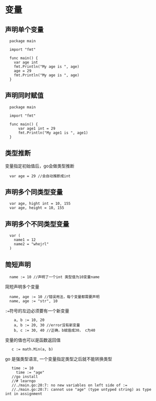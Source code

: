 # 变量
## 声明单个变量
```
  package main
 
  import "fmt"

  func main() {
    var age int
    fmt.Println("My age is ", age)
    age = 29
    fmt.Println("My age is ", age)
  }
```
## 声明同时赋值
```
  package main

  import "fmt"

  func main() {
      var age1 int = 29
      fmt.Println("My age1 is ", age1)
  }
```
## 类型推断
变量指定初始值后，go会做类型推断
```
  var age = 29 //会自动推断成int
```
## 声明多个同类型变量
```
  var age, hight int = 10, 155
  var age, height = 10, 155
```
## 声明多个不同类型变量
```
  var (
    name1 = 12
    name2 = "whejrl"
  )
```
## 简短声明
```
  name := 10 //声明了一个int 类型值为10变量name 
```
简短声明多个变量
```
  name, age := 10 //错误用法，每个变量都需要声明
  name, age := "str", 10
```
`:=`符号的左边必须要有一个新变量
```
    a, b := 10, 20
    a, b := 20, 30 //error没有新变量
    b, c := 30, 40 //正确，b赋值成30， c为40
```
变量的值也可以是函数返回值
```
   c := math.Min(a, b)
```
go 是强类型语言, 一个变量指定类型之后就不能转换类型
```
   time := 10
	 time := "age"
   //go install
   //# learngo
   //./main.go:20:7: no new variables on left side of :=
   //./main.go:20:7: cannot use "age" (type untyped string) as type int in assignment
```



